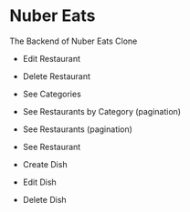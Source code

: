 # Nuber Eats

The Backend of Nuber Eats Clone

- Edit Restaurant
- Delete Restaurant


- See Categories
- See Restaurants by Category (pagination)
- See Restaurants (pagination)
- See Restaurant


- Create Dish
- Edit Dish
- Delete Dish